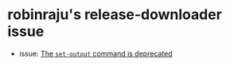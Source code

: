 # robinraju's release-downloader issue

- issue: [The `set-output` command is deprecated](https://github.com/robinraju/release-downloader/issues/534)